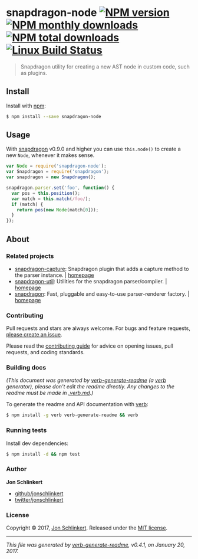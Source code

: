 # snapdragon-node [![NPM version](https://img.shields.io/npm/v/snapdragon-node.svg?style=flat)](https://www.npmjs.com/package/snapdragon-node) [![NPM monthly downloads](https://img.shields.io/npm/dm/snapdragon-node.svg?style=flat)](https://npmjs.org/package/snapdragon-node)  [![NPM total downloads](https://img.shields.io/npm/dt/snapdragon-node.svg?style=flat)](https://npmjs.org/package/snapdragon-node) [![Linux Build Status](https://img.shields.io/travis/jonschlinkert/snapdragon-node.svg?style=flat&label=Travis)](https://travis-ci.org/jonschlinkert/snapdragon-node)

> Snapdragon utility for creating a new AST node in custom code, such as plugins.

## Install

Install with [npm](https://www.npmjs.com/):

```sh
$ npm install --save snapdragon-node
```

## Usage

With [snapdragon](https://github.com/jonschlinkert/snapdragon) v0.9.0 and higher you can use `this.node()` to create a new `Node`, whenever it makes sense.

```js
var Node = require('snapdragon-node');
var Snapdragon = require('snapdragon');
var snapdragon = new Snapdragon();

snapdragon.parser.set('foo', function() {
  var pos = this.position();
  var match = this.match(/foo/);
  if (match) {
    return pos(new Node(match[0]));
  }
});
```

## About

### Related projects

* [snapdragon-capture](https://www.npmjs.com/package/snapdragon-capture): Snapdragon plugin that adds a capture method to the parser instance. | [homepage](https://github.com/jonschlinkert/snapdragon-capture "Snapdragon plugin that adds a capture method to the parser instance.")
* [snapdragon-util](https://www.npmjs.com/package/snapdragon-util): Utilities for the snapdragon parser/compiler. | [homepage](https://github.com/jonschlinkert/snapdragon-util "Utilities for the snapdragon parser/compiler.")
* [snapdragon](https://www.npmjs.com/package/snapdragon): Fast, pluggable and easy-to-use parser-renderer factory. | [homepage](https://github.com/jonschlinkert/snapdragon "Fast, pluggable and easy-to-use parser-renderer factory.")

### Contributing

Pull requests and stars are always welcome. For bugs and feature requests, [please create an issue](../../issues/new).

Please read the [contributing guide](.github/contributing.md) for advice on opening issues, pull requests, and coding standards.

### Building docs

_(This document was generated by [verb-generate-readme](https://github.com/verbose/verb-generate-readme) (a [verb](https://github.com/verbose/verb) generator), please don't edit the readme directly. Any changes to the readme must be made in [.verb.md](.verb.md).)_

To generate the readme and API documentation with [verb](https://github.com/verbose/verb):

```sh
$ npm install -g verb verb-generate-readme && verb
```

### Running tests

Install dev dependencies:

```sh
$ npm install -d && npm test
```

### Author

**Jon Schlinkert**

* [github/jonschlinkert](https://github.com/jonschlinkert)
* [twitter/jonschlinkert](https://twitter.com/jonschlinkert)

### License

Copyright © 2017, [Jon Schlinkert](https://github.com/jonschlinkert).
Released under the [MIT license](LICENSE).

***

_This file was generated by [verb-generate-readme](https://github.com/verbose/verb-generate-readme), v0.4.1, on January 20, 2017._